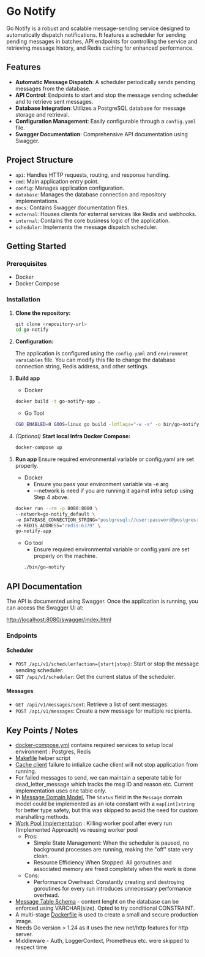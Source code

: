 
# Go Notify

Go Notify is a robust and scalable message-sending service designed to automatically dispatch notifications. It features a scheduler for sending pending messages in batches, API endpoints for controlling the service and retrieving message history, and Redis caching for enhanced performance.

## Features

* **Automatic Message Dispatch**: A scheduler periodically sends pending messages from the database.
* **API Control**: Endpoints to start and stop the message sending scheduler and to retrieve sent messages.
* **Database Integration**: Utilizes a PostgreSQL database for message storage and retrieval.
* **Configuration Management**: Easily configurable through a `config.yaml` file.
* **Swagger Documentation**: Comprehensive API documentation using Swagger.

## Project Structure
* `api`: Handles HTTP requests, routing, and response handling.
* `cmd`: Main application entry point.
* `config`: Manages application configuration.
* `database`: Manages the database connection and repository implementations.
* `docs`: Contains Swagger documentation files.
* `external`: Houses clients for external services like Redis and webhooks.
* `internal`: Contains the core business logic of the application.
* `scheduler`: Implements the message dispatch scheduler.

## Getting Started

### Prerequisites

* Docker
* Docker Compose

### Installation

1.  **Clone the repository:**

    ```sh
    git clone <repository-url>
    cd go-notify
    ```

2.  **Configuration:**

    The application is configured using the `config.yaml` and `environment varaiables` file. You can modify this file to change the database connection string, Redis address, and other settings.

3.  **Build app**

    - Docker
    ```sh
    docker build -t go-notify-app .
    ```

    - Go Tool
    ```sh
    CGO_ENABLED=0 GOOS=linux go build -ldflags="-w -s" -o bin/go-notify ./cmd/server
    ```

4. _(Optional)_ **Start local Infra Docker Compose:** 

    ```sh    
    docker-compose up
    ```

5. **Run app** 
    Ensure required environmental variable or config.yaml are set properly.

    - Docker 
        - Ensure you pass your environment variable via -e arg
        - --network is need if you are running it against infra setup using Step 4 above.
    ```sh
    docker run --rm -p 8080:8080 \
    --network=go-notify_default \
    -e DATABASE_CONNECTION_STRING="postgresql://user:password@postgres:5432/go_notify_db?sslmode=disable" \
    -e REDIS_ADDRESS="redis:6379" \
    go-notify-app
    ``` 

    - Go tool
        - Ensure required environmental variable or config.yaml are set properly on the machine.
    ```sh
       ./bin/go-notify
    ```


## API Documentation

The API is documented using Swagger. Once the application is running, you can access the Swagger UI at:

[http://localhost:8080/swagger/index.html](http://localhost:8080/swagger/index.html)

### Endpoints

#### Scheduler

* `POST /api/v1/scheduler?action={start|stop}`: Start or stop the message sending scheduler.
* `GET /api/v1/scheduler`: Get the current status of the scheduler.

#### Messages

* `GET /api/v1/messages/sent`: Retrieve a list of sent messages.
* `POST /api/v1/messages`: Create a new message for multiple recipients.


## Key Points / Notes
- [docker-compose.yml](docker-compose.yml) contains required services to setup local environment : Postgres, Redis
- [Makefile](Makefile) helper script
- [Cache client](external/redis/client.go) failure to intialize cache client will not stop application from running.
- For failed messages to send, we can maintain a seperate table for dead_letter_message which tracks
the msg ID and reason etc. Current implementation uses one table only.
- In [Message Domain Model](internal/messages/model.go), The `Status` field in the `Message` domain model could be implemented as an iota constant with a `map[int]string` for better type safety, but this was skipped to avoid the need for custom marshalling methods.
- [Work Pool Implementation](internal/messages/service.go) : Killing worker pool after every run (Implemented Approach) vs reusing worker pool 
    - Pros: 
        - Simple State Management: When the scheduler is paused, no background processes are running, making the "off" state very clean.
        - Resource Efficiency When Stopped: All goroutines and associated memory are freed completely when the work is done
    - Cons:
        - Performance Overhead: Constantly creating and destroying goroutines for every run introduces unnecessary performance overhead.
- [Message Table Schema](sql/schema/20250708142121_create_message_table.sql) - content lenght on the database can be enforced using VARCHAR(size). Opted to try conditional CONSTRAINT.
-  A multi-stage [Dockerfile](Dockerfile) is used to create a small and secure production image.
- Needs Go version > 1.24 as it uses the new net/http features for http server.
- Middleware - Auth, LoggerContext, Prometheus etc. were skipped to respect time